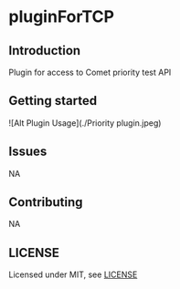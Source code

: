 # pluginForTCP

## Introduction

Plugin for access to Comet priority test API

## Getting started


![Alt Plugin Usage](./Priority plugin.jpeg)

## Issues

NA

## Contributing

NA

## LICENSE

Licensed under MIT, see [LICENSE](LICENSE.md)

